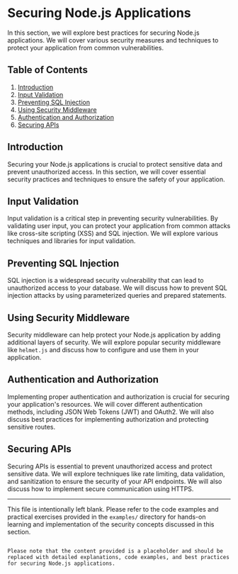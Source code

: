 # Securing Node.js Applications

In this section, we will explore best practices for securing Node.js applications. We will cover various security measures and techniques to protect your application from common vulnerabilities.

## Table of Contents
1. [Introduction](#introduction)
2. [Input Validation](#input-validation)
3. [Preventing SQL Injection](#preventing-sql-injection)
4. [Using Security Middleware](#using-security-middleware)
5. [Authentication and Authorization](#authentication-and-authorization)
6. [Securing APIs](#securing-apis)

## Introduction
Securing your Node.js applications is crucial to protect sensitive data and prevent unauthorized access. In this section, we will cover essential security practices and techniques to ensure the safety of your application.

## Input Validation
Input validation is a critical step in preventing security vulnerabilities. By validating user input, you can protect your application from common attacks like cross-site scripting (XSS) and SQL injection. We will explore various techniques and libraries for input validation.

## Preventing SQL Injection
SQL injection is a widespread security vulnerability that can lead to unauthorized access to your database. We will discuss how to prevent SQL injection attacks by using parameterized queries and prepared statements.

## Using Security Middleware
Security middleware can help protect your Node.js application by adding additional layers of security. We will explore popular security middleware like `helmet.js` and discuss how to configure and use them in your application.

## Authentication and Authorization
Implementing proper authentication and authorization is crucial for securing your application's resources. We will cover different authentication methods, including JSON Web Tokens (JWT) and OAuth2. We will also discuss best practices for implementing authorization and protecting sensitive routes.

## Securing APIs
Securing APIs is essential to prevent unauthorized access and protect sensitive data. We will explore techniques like rate limiting, data validation, and sanitization to ensure the security of your API endpoints. We will also discuss how to implement secure communication using HTTPS.

---

This file is intentionally left blank. Please refer to the code examples and practical exercises provided in the `examples/` directory for hands-on learning and implementation of the security concepts discussed in this section.
```

Please note that the content provided is a placeholder and should be replaced with detailed explanations, code examples, and best practices for securing Node.js applications.
